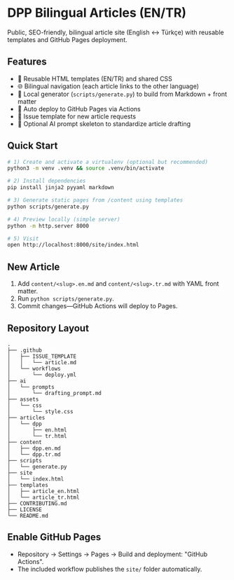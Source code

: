 
# DPP Bilingual Articles (EN/TR)

Public, SEO-friendly, bilingual article site (English ↔ Türkçe) with reusable templates and GitHub Pages deployment.

## Features
- 🧩 Reusable HTML templates (EN/TR) and shared CSS
- 🌐 Bilingual navigation (each article links to the other language)
- 🧪 Local generator (`scripts/generate.py`) to build from Markdown + front matter
- 🚀 Auto deploy to GitHub Pages via Actions
- 🤝 Issue template for new article requests
- 🧠 Optional AI prompt skeleton to standardize article drafting

## Quick Start
```bash
# 1) Create and activate a virtualenv (optional but recommended)
python3 -m venv .venv && source .venv/bin/activate

# 2) Install dependencies
pip install jinja2 pyyaml markdown

# 3) Generate static pages from /content using templates
python scripts/generate.py

# 4) Preview locally (simple server)
python -m http.server 8000

# 5) Visit
open http://localhost:8000/site/index.html
```

## New Article
1. Add `content/<slug>.en.md` and `content/<slug>.tr.md` with YAML front matter.
2. Run `python scripts/generate.py`.
3. Commit changes—GitHub Actions will deploy to Pages.

## Repository Layout
```
.
├── .github
│   ├── ISSUE_TEMPLATE
│   │   └── article.md
│   └── workflows
│       └── deploy.yml
├── ai
│   └── prompts
│       └── drafting_prompt.md
├── assets
│   └── css
│       └── style.css
├── articles
│   └── dpp
│       ├── en.html
│       └── tr.html
├── content
│   ├── dpp.en.md
│   └── dpp.tr.md
├── scripts
│   └── generate.py
├── site
│   └── index.html
├── templates
│   ├── article_en.html
│   └── article_tr.html
├── CONTRIBUTING.md
├── LICENSE
└── README.md
```

## Enable GitHub Pages
- Repository → Settings → Pages → Build and deployment: "GitHub Actions".
- The included workflow publishes the `site/` folder automatically.
